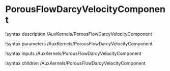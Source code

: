 <!-- MOOSE Documentation Stub: Remove this when content is added. -->

# PorousFlowDarcyVelocityComponent
!syntax description /AuxKernels/PorousFlowDarcyVelocityComponent

!syntax parameters /AuxKernels/PorousFlowDarcyVelocityComponent

!syntax inputs /AuxKernels/PorousFlowDarcyVelocityComponent

!syntax children /AuxKernels/PorousFlowDarcyVelocityComponent

